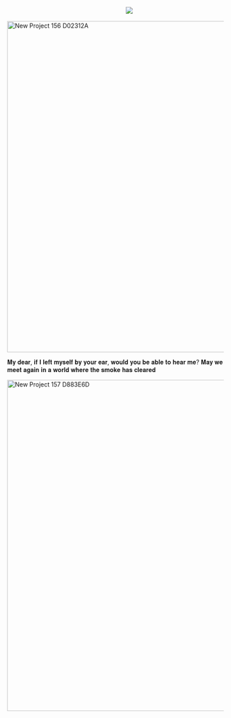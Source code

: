 
 ‎ ‎ ‎ ‎ ‎ ‎ ‎ ‎ ‎ ‎ ‎ ‎ ‎ ‎ ‎ ‎ ‎ ‎ ‎ ‎ ‎ ‎ ‎ ‎ ‎ ‎ ‎ ‎ ‎ ‎ ‎ ‎ ‎ ‎ ‎ ‎ ‎ ‎ ‎ ‎ ‎ ‎ ‎ ‎ ‎ ‎ ‎ ‎ ‎ ‎ ‎ ‎ ‎ ‎ ‎ ‎ ‎ ‎ ‎ ‎ ‎ ‎ ‎ ‎ ‎ ‎ ‎ ‎ ‎ ‎ ‎ ‎ ‎ ‎ ‎ ‎‎ ‎ ‎ ‎‎ ‎ ‎ ‎ ‎ ‎‎ ‎ ‎ ![](https://komarev.com/ghpvc/?username=nostalgep&color=430a0b&style=plastic&label=𝜗𝜚+profile+views+.ᐟ.ᐟ+‎ )
 
<img width="2160" height="769" alt="New Project 156  D02312A" src="https://github.com/user-attachments/assets/e6e69a13-3e3a-487a-bf27-5ec70836a2be" />

𝐌𝐲 𝐝𝐞𝐚𝐫, 𝐢𝐟 𝐈 𝐥𝐞𝐟𝐭 𝐦𝐲𝐬𝐞𝐥𝐟 𝐛𝐲 𝐲𝐨𝐮𝐫 𝐞𝐚𝐫, 𝐰𝐨𝐮𝐥𝐝 𝐲𝐨𝐮 𝐛𝐞 𝐚𝐛𝐥𝐞 𝐭𝐨 𝐡𝐞𝐚𝐫 𝐦𝐞? 𝐌𝐚𝐲 𝐰𝐞 𝐦𝐞𝐞𝐭 𝐚𝐠𝐚𝐢𝐧 𝐢𝐧 𝐚 𝐰𝐨𝐫𝐥𝐝 𝐰𝐡𝐞𝐫𝐞 𝐭𝐡𝐞 𝐬𝐦𝐨𝐤𝐞 𝐡𝐚𝐬 𝐜𝐥𝐞𝐚𝐫𝐞𝐝

<img width="2160" height="769" alt="New Project 157  D883E6D" src="https://github.com/user-attachments/assets/9f1b5ef2-6a2d-45f4-83c2-5fad6a271dfa" />
